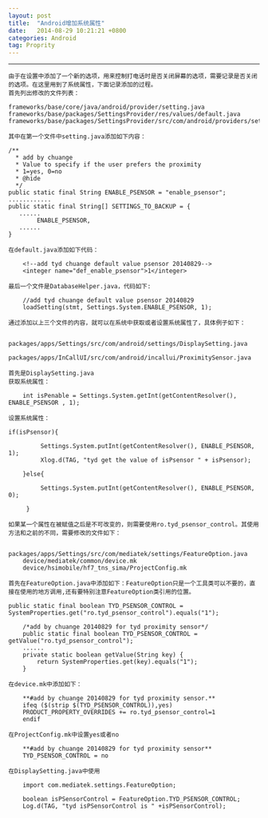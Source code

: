 ```yaml
---
layout: post
title:  "Android增加系统属性"
date:   2014-08-29 10:21:21 +0800
categories: Android
tag: Proprity
---
```


-----------------------


    由于在设置中添加了一个新的选项，用来控制打电话时是否关闭屏幕的选项，需要记录是否关闭的选项。在这里用到了系统属性，下面记录添加的过程。
    首先列出修改的文件列表：

```
frameworks/base/core/java/android/provider/setting.java
frameworks/base/packages/SettingsProvider/res/values/default.java
frameworks/base/packages/SettingsProvider/src/com/android/providers/settings/DatabaseHelper.java
```

    其中在第一个文件中setting.java添加如下内容：

```
/**
  * add by chuange
  * Value to specify if the user prefers the proximity
  * 1=yes, 0=no
  * @hide
  */
public static final String ENABLE_PSENSOR = "enable_psensor";
............
public static final String[] SETTINGS_TO_BACKUP = {
   ......
	    ENABLE_PSENSOR,                
   ......
}
```

    在default.java添加如下代码：

```
    <!--add tyd chuange default value psensor 20140829-->
    <integer name="def_enable_psensor">1</integer>
```

    最后一个文件是DatabaseHelper.java，代码如下:
```
    //add tyd chuange default value psensor 20140829
    loadSetting(stmt, Settings.System.ENABLE_PSENSOR, 1);
```

    通过添加以上三个文件的内容，就可以在系统中获取或者设置系统属性了，具体例子如下：
	
	
```
    packages/apps/Settings/src/com/android/settings/DisplaySetting.java
    packages/apps/InCallUI/src/com/android/incallui/ProximitySensor.java
```

    首先是DisplaySetting.java 
    获取系统属性：
```
    int isPenable = Settings.System.getInt(getContentResolver(),     	ENABLE_PSENSOR , 1);
```

    设置系统属性：
  
   
```
if(isPsensor){

    	 Settings.System.putInt(getContentResolver(), ENABLE_PSENSOR, 1);
     	 Xlog.d(TAG, "tyd get the value of isPsensor " + isPsensor);
 	
    }else{
  
    	 Settings.System.putInt(getContentResolver(), ENABLE_PSENSOR, 0);

	 }
```


    如果某一个属性在被赋值之后是不可改变的，则需要使用ro.tyd_psensor_control。其使用方法和之前的不同，需要修改的文件如下：

```
    packages/apps/Settings/src/com/mediatek/settings/FeatureOption.java
    device/mediatek/common/device.mk
    device/hsimobile/hf7_tns_sima/ProjectConfig.mk
```

    首先在FeatureOption.java中添加如下：FeatureOption只是一个工具类可以不要的，直接在使用的地方调用,还有要特别注意FeatureOption类引用的位置。

```
public static final boolean TYD_PSENSOR_CONTROL = SystemProperties.get("ro.tyd_psensor_control").equals("1");

```

```
    /*add by chuange 20140829 for tyd proximity sensor*/
    public static final boolean TYD_PSENSOR_CONTROL = getValue("ro.tyd_psensor_control");
    ......
    private static boolean getValue(String key) {
        return SystemProperties.get(key).equals("1");
    }

```

    在device.mk中添加如下：

```
    **#add by chuange 20140829 for tyd proximity sensor.**
    ifeq ($(strip $(TYD_PSENSOR_CONTROL)),yes)
    PRODUCT_PROPERTY_OVERRIDES += ro.tyd_psensor_control=1
    endif
```

    在ProjectConfig.mk中设置yes或者no

```
    **#add by chuange 20140829 for tyd proximity sensor**
    TYD_PSENSOR_CONTROL = no
```

    在DisplaySetting.java中使用

```
    import com.mediatek.settings.FeatureOption;

    boolean isPSensorControl = FeatureOption.TYD_PSENSOR_CONTROL;
    Log.d(TAG, "tyd isPSensorControl is " +isPSensorControl);
```


